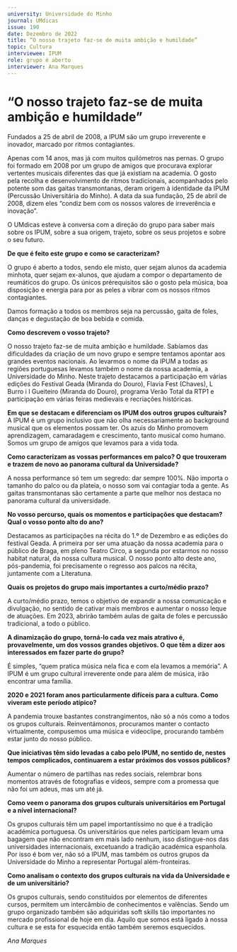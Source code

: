 ```yaml
---
university: Universidade do Minho
journal: UMdicas 
issue: 190
date: Dezembro de 2022
title: “O nosso trajeto faz-se de muita ambição e humildade”
topic: Cultura
interviewee: IPUM
role: grupo é aberto
interviewer: Ana Marques
---
```


# “O nosso trajeto faz-se de muita ambição e humildade”

Fundados a 25 de abril de 2008, a IPUM são um grupo irreverente e inovador, marcado por ritmos contagiantes.

Apenas com 14 anos, mas já com muitos quilómetros nas pernas. O grupo foi formado em 2008 por um grupo de amigos que procurava explorar vertentes musicais diferentes das que já existiam na academia. O gosto pela recolha e desenvolvimento de ritmos tradicionais, acompanhados pelo potente som das gaitas transmontanas, deram origem à identidade da IPUM (Percussão Universitária do Minho). A data da sua fundação, 25 de abril de 2008, dizem eles “condiz bem com os nossos valores de irreverência e inovação”.

O UMdicas esteve à conversa com a direção do grupo para saber mais sobre os IPUM, sobre a sua origem, trajeto, sobre os seus projetos e sobre o seu futuro.

**De que é feito este grupo e como se caracterizam?**

O grupo é aberto a todos, sendo ele misto, quer sejam alunos da academia minhota, quer sejam ex-alunos, que ajudam a compor o departamento de reumáticos do grupo. Os únicos prérequisitos são o gosto pela música, boa disposição e energia para por as peles a vibrar com os nossos ritmos contagiantes.

Damos formação a todos os membros seja na percussão, gaita de foles, danças e degustação de boa bebida e comida.

**Como descrevem o vosso trajeto?**

O nosso trajeto faz-se de muita ambição e humildade. Sabíamos das dificuldades da criação de um novo grupo e sempre tentamos apontar aos grandes eventos nacionais. Ao levarmos o nome da IPUM a todas as regiões portuguesas levamos também o nome da nossa academia, a Universidade do Minho. Neste trajeto destacamos a participação em várias edições do Festival Geada (Miranda do Douro), Flavia Fest (Chaves), L Burro i l Gueiteiro (Miranda do Douro), programa Verão Total da RTP1 e participação em várias feiras medievais e recriações históricas.

**Em que se destacam e diferenciam os IPUM dos outros grupos culturais?**
A IPUM é um grupo inclusivo que não olha necessariamente ao background musical que os elementos possam ter. Os azuis do Minho promovem aprendizagem, camaradagem e crescimento, tanto musical como humano. Somos um grupo de amigos que levamos para a vida toda.

**Como caracterizam as vossas performances em palco? O que trouxeram e trazem de novo ao panorama cultural da Universidade?**

A nossa performance só tem um segredo: dar sempre 100%. Não importa o tamanho do palco ou da plateia, o nosso som vai contagiar toda a gente. As gaitas transmontanas são certamente a parte que melhor nos destaca no panorama cultural da universidade.

**No vosso percurso, quais os momentos e participações que destacam? Qual o vosso ponto alto do ano?**

Destacamos as participações na récita do 1.º de Dezembro e as edições do festival Geada. A primeira por ser uma atuação da nossa academia para o público de Braga, em pleno Teatro Circo, a segunda por estarmos no nosso habitat natural, da nossa cultura musical. O nosso ponto alto deste ano, pós-pandemia, foi precisamente o regresso aos palcos na récita, juntamente com a Literatuna.

**Quais os projetos do grupo mais importantes a curto/médio prazo?**

A curto/médio prazo, temos o objetivo de expandir a nossa comunicação e divulgação, no sentido de cativar mais membros e aumentar o nosso leque de atuações. Em 2023, abrirão também aulas de gaita de foles e percussão tradicional, a todo o público.

**A dinamização do grupo, torná-lo cada vez mais atrativo é, provavelmente, um dos vossos grandes objetivos. O que têm a dizer aos interessados em fazer parte do grupo?**

É simples, “quem pratica música nela fica e com ela levamos a memória”. A IPUM é um grupo cultural irreverente onde para além de música, irão encontrar uma família.

**2020 e 2021 foram anos particularmente difíceis para a cultura. Como viveram este período atípico?**

A pandemia trouxe bastantes constrangimentos, não só a nós como a todos os grupos culturais. Reinventámonos, procuramos manter o contacto virtualmente, compusemos uma música e videoclipe, procurando também estar junto do nosso público.

**Que iniciativas têm sido levadas a cabo pelo IPUM, no sentido de, nestes tempos complicados, continuarem a estar próximos dos vossos públicos?**

Aumentar o número de partilhas nas redes sociais, relembrar bons momentos através de fotografias e vídeos, sempre com a promessa que não foi um adeus, mas um até já.

**Como veem o panorama dos grupos culturais universitários em Portugal e a nível internacional?**

Os grupos culturais têm um papel importantíssimo no que é a tradição académica portuguesa. Os universitários que neles participam levam uma bagagem que não encontram em mais lado nenhum, isso distingue-nos das universidades internacionais, excetuando a tradição académica espanhola. Por isso é bom ver, não só a IPUM, mas também os outros grupos da Universidade do Minho a representar Portugal além-fronteiras.

**Como analisam o contexto dos grupos culturais na vida da Universidade e de um universitário?**

Os grupos culturais, sendo constituídos por elementos de diferentes cursos, permitem um intercâmbio de conhecimentos e valências. Sendo um grupo organizado também são adquiridas soft skills tão importantes no mercado profissional de hoje em dia. Aquilo que somos está ligado à nossa cultura e se esta for esquecida então também seremos esquecidos.

*Ana Marques*